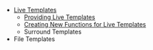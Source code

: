 [//]: # (title: Templates)

<!-- Copyright 2000-2022 JetBrains s.r.o. and other contributors. Use of this source code is governed by the Apache 2.0 license that can be found in the LICENSE file. -->

* [Live Templates](live_templates.md)
    * [Providing Live Templates](template_support.md)
    * [Creating New Functions for Live Templates](new_macros.md)
    * Surround Templates
* File Templates
